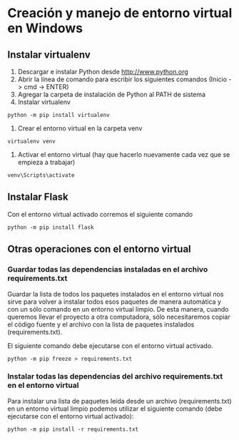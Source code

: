 # Creación y manejo de entorno virtual en Windows

## Instalar virtualenv

1. Descargar e instalar Python desde http://www.python.org
1. Abrir la línea de comando para escribir los siguientes comandos (Inicio -> cmd -> ENTER)
1. Agregar la carpeta de instalación de Python al PATH de sistema
1. Instalar virtualenv
```
python -m pip install virtualenv
```
1. Crear el entorno virtual en la carpeta venv
```
virtualenv venv
```
1. Activar el entorno virtual (hay que hacerlo nuevamente cada vez que se empieza a trabajar)
```
venv\Scripts\activate
```


## Instalar Flask

Con el entorno virtual activado corremos el siguiente comando

```
python -m pip install flask
```


## Otras operaciones con el entorno virtual

### Guardar todas las dependencias instaladas en el archivo requirements.txt

Guardar la lista de todos los paquetes instalados en el entorno virtual nos sirve para volver a instalar todos esos paquetes de manera automática y con un sólo comando en un entorno virtual limpio. De esta manera, cuando queremos llevar el proyecto a otra computadora, sólo necesitaremos copiar el código fuente y el archivo con la lista de paquetes instalados (requirements.txt).  

El siguiente comando debe ejecutarse con el entorno virtual activado.

```
python -m pip freeze > requirements.txt
```

### Instalar todas las dependencias del archivo requirements.txt en el entorno virtual

Para instalar una lista de paquetes leída desde un archivo (requirements.txt) en un entorno virtual limpio podemos utilizar el siguiente comando (debe ejecutarse con el entorno virtual activado):

```
python -m pip install -r requirements.txt
```
